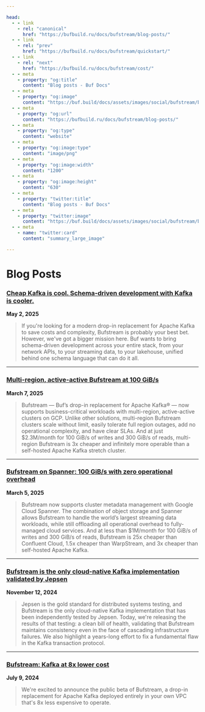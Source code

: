 ```yaml
---

head:
  - - link
    - rel: "canonical"
      href: "https://bufbuild.ru/docs/bufstream/blog-posts/"
  - - link
    - rel: "prev"
      href: "https://bufbuild.ru/docs/bufstream/quickstart/"
  - - link
    - rel: "next"
      href: "https://bufbuild.ru/docs/bufstream/cost/"
  - - meta
    - property: "og:title"
      content: "Blog posts - Buf Docs"
  - - meta
    - property: "og:image"
      content: "https://buf.build/docs/assets/images/social/bufstream/blog-posts.png"
  - - meta
    - property: "og:url"
      content: "https://bufbuild.ru/docs/bufstream/blog-posts/"
  - - meta
    - property: "og:type"
      content: "website"
  - - meta
    - property: "og:image:type"
      content: "image/png"
  - - meta
    - property: "og:image:width"
      content: "1200"
  - - meta
    - property: "og:image:height"
      content: "630"
  - - meta
    - property: "twitter:title"
      content: "Blog posts - Buf Docs"
  - - meta
    - property: "twitter:image"
      content: "https://buf.build/docs/assets/images/social/bufstream/blog-posts.png"
  - - meta
    - name: "twitter:card"
      content: "summary_large_image"

---
```


# Blog Posts

### [Cheap Kafka is cool. Schema-driven development with Kafka is cooler.](/blog/kafka-schema-driven-development/index.md)

**May 2, 2025**

> If you're looking for a modern drop-in replacement for Apache Kafka to save costs and complexity, Bufstream is probably your best bet. However, we've got a bigger mission here. Buf wants to bring schema-driven development across your entire stack, from your network APIs, to your streaming data, to your lakehouse, unified behind one schema language that can do it all.

---

### [Multi-region, active-active Bufstream at 100 GiB/s](/blog/bufstream-multi-region/index.md)

**March 7, 2025**

> Bufstream — Buf’s drop-in replacement for Apache Kafka® — now supports business-critical workloads with multi-region, active-active clusters on GCP. Unlike other solutions, multi-region Bufstream clusters scale without limit, easily tolerate full region outages, add no operational complexity, and have clear SLAs. And at just $2.3M/month for 100 GiB/s of writes and 300 GiB/s of reads, multi-region Bufstream is 3x cheaper and infinitely more operable than a self-hosted Apache Kafka stretch cluster.

---

### [Bufstream on Spanner: 100 GiB/s with zero operational overhead](/blog/bufstream-on-spanner/index.md)

**March 5, 2025**

> Bufstream now supports cluster metadata management with Google Cloud Spanner. The combination of object storage and Spanner allows Bufstream to handle the world’s largest streaming data workloads, while still offloading all operational overhead to fully-managed cloud services. And at less than $1M/month for 100 GiB/s of writes and 300 GiB/s of reads, Bufstream is 25x cheaper than Confluent Cloud, 1.5x cheaper than WarpStream, and 3x cheaper than self-hosted Apache Kafka.

---

### [Bufstream is the only cloud-native Kafka implementation validated by Jepsen](/blog/bufstream-jepsen-report/index.md)

**November 12, 2024**

> Jepsen is the gold standard for distributed systems testing, and Bufstream is the only cloud-native Kafka implementation that has been independently tested by Jepsen. Today, we're releasing the results of that testing: a clean bill of health, validating that Bufstream maintains consistency even in the face of cascading infrastructure failures. We also highlight a years-long effort to fix a fundamental flaw in the Kafka transaction protocol.

---

### [Bufstream: Kafka at 8x lower cost](/blog/bufstream-kafka-lower-cost/index.md)

**July 9, 2024**

> We're excited to announce the public beta of Bufstream, a drop-in replacement for Apache Kafka deployed entirely in your own VPC that's 8x less expensive to operate.
